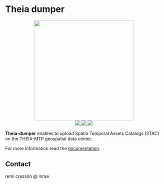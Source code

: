 # Theia dumper

<p align="center">
<img src="doc/logo.png" width="320px">
<br>
<a href="https://forgemia.inra.fr/cdos-pub/theia-dumper/-/releases">
<img src="https://forgemia.inra.fr/cdos-pub/theia-dumper/-/badges/release.svg">
</a>
<a href="https://forgemia.inra.fr/cdos-pub/theia-dumper/-/commits/main">
<img src="https://forgemia.inra.fr/cdos-pub/theia-dumper/badges/main/pipeline.svg">
</a>
<a href="LICENSE">
<img src="https://img.shields.io/badge/License-Apache%202.0-blue.svg">
</a>
</p>

**Theia-dumper** enables to upload Spatio Temporal Assets Catalogs (STAC) on the 
THEIA-MTP geospatial data center.

For more information read the [documentation](https://cdos-pub.pages.mia.inra.fr/theia-dumper).

## Contact

remi cresson @ inrae
